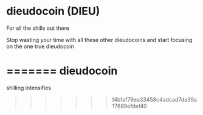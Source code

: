 dieudocoin (DIEU)
===========

For all the shills out there

Stop wasting your time with all these other dieudocoins and start focusing on the one true dieudocoin




=======
dieudocoin
============

shilling intensifies
>>>>>>> f4bfaf79ea33458c4adcad7da39a17689efdef40
